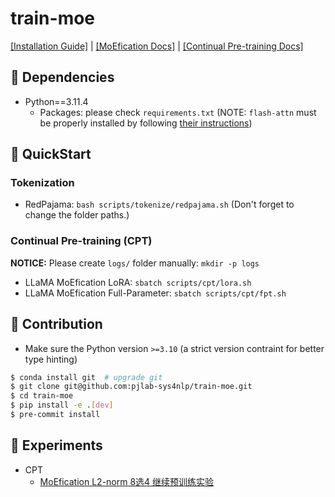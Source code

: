 # train-moe

[[Installation Guide]](docs/Installation.md) | [[MoEfication Docs]](docs/moefication/README.md) | [[Continual Pre-training Docs]](docs/continual_pretraining/README.md)

## 🌴 Dependencies

- Python==3.11.4
  - Packages: please check `requirements.txt` (NOTE: `flash-attn` must be properly installed by following [their instructions](https://github.com/Dao-AILab/flash-attention))

## 🚀 QuickStart

### Tokenization

- RedPajama: `bash scripts/tokenize/redpajama.sh` (Don't forget to change the folder paths.)

### Continual Pre-training (CPT)

**NOTICE:** Please create `logs/` folder manually: `mkdir -p logs`

- LLaMA MoEfication LoRA: `sbatch scripts/cpt/lora.sh`
- LLaMA MoEfication Full-Parameter: `sbatch scripts/cpt/fpt.sh`

## 🤝 Contribution

- Make sure the Python version `>=3.10` (a strict version contraint for better type hinting)

```bash
$ conda install git  # upgrade git
$ git clone git@github.com:pjlab-sys4nlp/train-moe.git
$ cd train-moe
$ pip install -e .[dev]
$ pre-commit install
```

## 🔗 Experiments

- CPT
  - [MoEfication L2-norm 8选4 继续预训练实验](https://m04hsypyylv.feishu.cn/docx/R9Tid61U0oOuQ4xwrbGcyCyvnMf)
